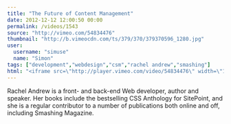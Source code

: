 ```yaml
---
title: "The Future of Content Management"
date: 2012-12-12 12:00:50 00:00
permalink: /videos/1543
source: "http://vimeo.com/54834476"
thumbnail: "http://b.vimeocdn.com/ts/379/370/379370596_1280.jpg"
user:
  username: "simuse"
  name: "Simon"
tags: ["development","webdesign","csm","rachel andrew","smashing"]
html: "<iframe src=\"http://player.vimeo.com/video/54834476\" width=\"1280\" height=\"720\" frameborder=\"0\" webkitAllowFullScreen mozallowfullscreen allowFullScreen></iframe>"
---
```


Rachel Andrew is a front- and back-end Web developer, author and speaker. Her books include the bestselling CSS Anthology for SitePoint, and she is a regular contributor to a number of publications both online and off, including Smashing Magazine.